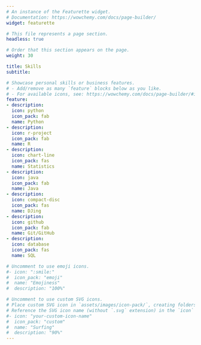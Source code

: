 ```yaml
---
# An instance of the Featurette widget.
# Documentation: https://wowchemy.com/docs/page-builder/
widget: featurette

# This file represents a page section.
headless: true

# Order that this section appears on the page.
weight: 30

title: Skills
subtitle:

# Showcase personal skills or business features.
# - Add/remove as many `feature` blocks below as you like.
# - For available icons, see: https://wowchemy.com/docs/page-builder/#icons
feature:
- description:
  icon: python
  icon_pack: fab
  name: Python
- description:
  icon: r-project
  icon_pack: fab
  name: R
- description:
  icon: chart-line
  icon_pack: fas
  name: Statistics
- description:
  icon: java
  icon_pack: fab
  name: Java
- description:
  icon: compact-disc
  icon_pack: fas
  name: DJing
- description:
  icon: github
  icon_pack: fab
  name: Git/GitHub
- description:
  icon: database
  icon_pack: fas
  name: SQL

# Uncomment to use emoji icons.
#- icon: ":smile:"
#  icon_pack: "emoji"
#  name: "Emojiness"
#  description: "100%"

# Uncomment to use custom SVG icons.
# Place custom SVG icon in `assets/images/icon-pack/`, creating folders if necessary.
# Reference the SVG icon name (without `.svg` extension) in the `icon` field.
#- icon: "your-custom-icon-name"
#  icon_pack: "custom"
#  name: "Surfing"
#  description: "90%"
---
```

